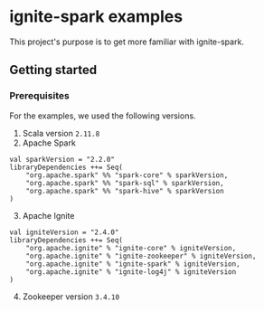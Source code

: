 # ignite-spark examples

This project's purpose is to get more familiar with ignite-spark.

## Getting started

### Prerequisites

For the examples, we used the following versions.
1. Scala version
```2.11.8```
2. Apache Spark
```
val sparkVersion = "2.2.0"
libraryDependencies ++= Seq(
    "org.apache.spark" %% "spark-core" % sparkVersion,
    "org.apache.spark" %% "spark-sql" % sparkVersion,
    "org.apache.spark" %% "spark-hive" % sparkVersion
)
```
3. Apache Ignite
```
val igniteVersion = "2.4.0"
libraryDependencies ++= Seq(
    "org.apache.ignite" % "ignite-core" % igniteVersion,
    "org.apache.ignite" % "ignite-zookeeper" % igniteVersion,
    "org.apache.ignite" % "ignite-spark" % igniteVersion,
    "org.apache.ignite" % "ignite-log4j" % igniteVersion
)
```
4. Zookeeper version ```3.4.10```

